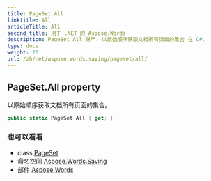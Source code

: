 ```yaml
---
title: PageSet.All
linktitle: All
articleTitle: All
second_title: 用于 .NET 的 Aspose.Words
description: PageSet All 财产. 以原始顺序获取文档所有页面的集合 在 C#.
type: docs
weight: 20
url: /zh/net/aspose.words.saving/pageset/all/
---
```

## PageSet.All property

以原始顺序获取文档所有页面的集合。

```csharp
public static PageSet All { get; }
```

### 也可以看看

* class [PageSet](../)
* 命名空间 [Aspose.Words.Saving](../../../aspose.words.saving/)
* 部件 [Aspose.Words](../../../)
